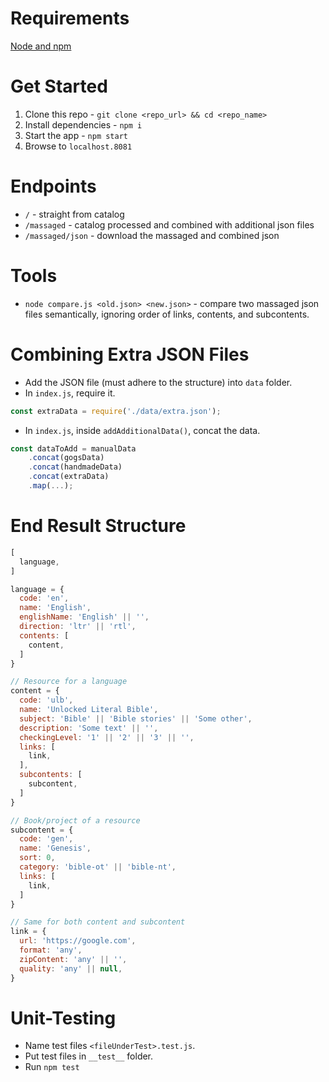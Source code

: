 # Requirements

[Node and npm](https://nodejs.org)

# Get Started

1. Clone this repo - `git clone <repo_url> && cd <repo_name>`
2. Install dependencies - `npm i`
3. Start the app - `npm start`
4. Browse to `localhost.8081`

# Endpoints

- `/` - straight from catalog
- `/massaged` - catalog processed and combined with additional json files
- `/massaged/json` - download the massaged and combined json

# Tools

- `node compare.js <old.json> <new.json>` - compare two massaged json files semantically, ignoring order of links, contents, and subcontents.

# Combining Extra JSON Files

- Add the JSON file (must adhere to the structure) into `data` folder.
- In `index.js`, require it.

``` javascript
const extraData = require('./data/extra.json');
```

- In `index.js`, inside `addAdditionalData()`, concat the data.

``` javascript
const dataToAdd = manualData
    .concat(gogsData)
    .concat(handmadeData)
    .concat(extraData)
    .map(...);
```

# End Result Structure

``` javascript
[
  language,
]

language = {
  code: 'en',
  name: 'English',
  englishName: 'English' || '',
  direction: 'ltr' || 'rtl',
  contents: [
    content,
  ]
}

// Resource for a language
content = {
  code: 'ulb',
  name: 'Unlocked Literal Bible',
  subject: 'Bible' || 'Bible stories' || 'Some other',
  description: 'Some text' || '',
  checkingLevel: '1' || '2' || '3' || '',
  links: [
    link,
  ],
  subcontents: [
    subcontent,
  ]
}

// Book/project of a resource
subcontent = {
  code: 'gen',
  name: 'Genesis',
  sort: 0,
  category: 'bible-ot' || 'bible-nt',
  links: [
    link,
  ]
}

// Same for both content and subcontent
link = {
  url: 'https://google.com',
  format: 'any',
  zipContent: 'any' || '',
  quality: 'any' || null,
}
```

# Unit-Testing

- Name test files `<fileUnderTest>.test.js`.
- Put test files in `__test__` folder.
- Run `npm test`